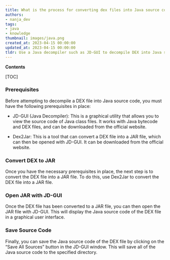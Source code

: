 ```yaml
---
title: What is the process for converting dex files into Java source code?
authors:
- nanja_dev
tags:
- java
- knowledge
thumbnail: images/java.png
created_at: 2023-04-15 00:00:00
updated_at: 2023-04-15 00:00:00
tldr: Use a Java decompiler such as JD-GUI to decompile DEX into Java source code.
---
```


**Contents**

[TOC]

### Prerequisites

Before attempting to decompile a DEX file into Java source code, you must have the following prerequisites in place:

- JD-GUI (Java Decompiler): This is a graphical utility that allows you to view the source code of Java class files. It works with Java bytecode and DEX files, and can be downloaded from the official website.

- Dex2Jar: This is a tool that can convert a DEX file into a JAR file, which can then be opened with JD-GUI. It can be downloaded from the official website.

### Convert DEX to JAR

Once you have the necessary prerequisites in place, the next step is to convert the DEX file into a JAR file. To do this, use Dex2Jar to convert the DEX file into a JAR file.

### Open JAR with JD-GUI

Once the DEX file has been converted to a JAR file, you can then open the JAR file with JD-GUI. This will display the Java source code of the DEX file in a graphical user interface.

### Save Source Code

Finally, you can save the Java source code of the DEX file by clicking on the “Save All Sources” button in the JD-GUI window. This will save all of the Java source code to the specified directory.
